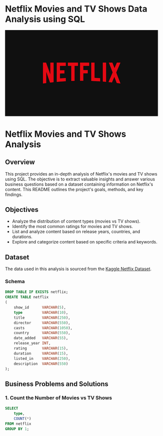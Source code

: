 # Netflix Movies and TV Shows Data Analysis using SQL

![Netflix Logo](https://github.com/amypham05/netflix_sql_project/blob/main/netflix_logo.jpg)

# Netflix Movies and TV Shows Analysis

## Overview

This project provides an in-depth analysis of Netflix's movies and TV shows using SQL. The objective is to extract valuable insights and answer various business questions based on a dataset containing information on Netflix's content. This README outlines the project's goals, methods, and key findings.

## Objectives

- Analyze the distribution of content types (movies vs TV shows).
- Identify the most common ratings for movies and TV shows.
- List and analyze content based on release years, countries, and durations.
- Explore and categorize content based on specific criteria and keywords.

## Dataset

The data used in this analysis is sourced from the [Kaggle Netflix Dataset](https://www.kaggle.com/datasets/shivamb/netflix-shows).

### Schema

```sql
DROP TABLE IF EXISTS netflix;
CREATE TABLE netflix
(
    show_id      VARCHAR(5),
    type         VARCHAR(10),
    title        VARCHAR(250),
    director     VARCHAR(550),
    casts        VARCHAR(1050),
    country      VARCHAR(550),
    date_added   VARCHAR(55),
    release_year INT,
    rating       VARCHAR(15),
    duration     VARCHAR(15),
    listed_in    VARCHAR(250),
    description  VARCHAR(550)
);
```

## Business Problems and Solutions

### 1. Count the Number of Movies vs TV Shows

```sql
SELECT 
    type,
    COUNT(*)
FROM netflix
GROUP BY 1;
```

